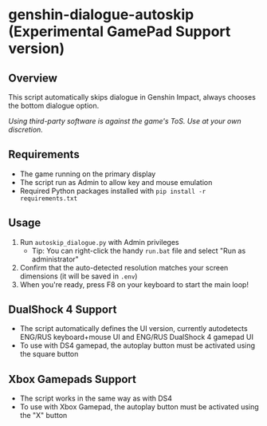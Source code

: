 # genshin-dialogue-autoskip (Experimental GamePad Support version)

## Overview
This script automatically skips dialogue in Genshin Impact, always chooses the bottom dialogue option.

*Using third-party software is against the game's ToS. Use at your own discretion.*

## Requirements
- The game running on the primary display
- The script run as Admin to allow key and mouse emulation
- Required Python packages installed with `pip install -r requirements.txt`

## Usage
1. Run `autoskip_dialogue.py` with Admin privileges
	-  Tip: You can right-click the handy `run.bat` file and select "Run as administrator"
2. Confirm that the auto-detected resolution matches your screen dimensions (it will be saved in `.env`)
3. When you're ready, press F8 on your keyboard to start the main loop!

## DualShock 4 Support
- The script automatically defines the UI version, currently autodetects ENG/RUS keyboard+mouse UI and ENG/RUS DualShock 4 gamepad UI
- To use with DS4 gamepad, the autoplay button must be activated using the square button

## Xbox Gamepads Support
- The script works in the same way as with DS4
- To use with Xbox Gamepad, the autoplay button must be activated using the "X" button
